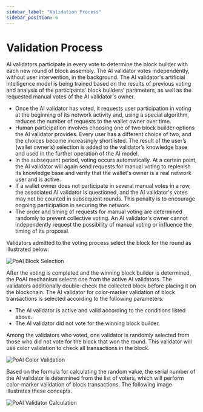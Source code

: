 ```yaml
---
sidebar_label: "Validation Process"
sidebar_position: 6
---
```


# Validation Process

AI validators participate in every vote to determine the block builder with each new round of block assembly. The AI validator votes independently, without user intervention, in the background. The AI validator's artificial intelligence model is being trained based on the results of previous voting and analysis of the participants' block builders' parameters, as well as the requested manual votes of the AI validator's owner.

* Once the AI validator has voted, it requests user participation in voting at the beginning of its network activity and, using a special algorithm, reduces the number of requests to the wallet owner over time.
* Human participation involves choosing one of two block builder options the AI validator provides. Every user has a different choice of two, and the choices become increasingly shortlisted. The result of the userʼs (wallet ownerʼs) selection is added to the validatorʼs knowledge base and used in the further operation of the AI model.
* In the subsequent period, voting occurs automatically. At a certain point, the AI validator will again send requests for manual voting to replenish its knowledge base and verify that the wallet's owner is a real network user and is active.
* If a wallet owner does not participate in several manual votes in a row, the associated AI validator is questioned, and the AI validator's votes may not be counted in subsequent rounds. This penalty is to encourage ongoing participation in securing the network.
* The order and timing of requests for manual voting are determined randomly to prevent collective voting. An AI validator's owner cannot independently request the possibility of manual voting or influence the timing of its proposal.

Validators admitted to the voting process select the block for the round as illustrated below:

<div>
<img src="/img/Screenshot 2024-05-01 at 9.05.29 AM.png" alt="PoAI Block Selection"/>
</div>

After the voting is completed and the winning block builder is determined, the PoAI mechanism selects one from the active AI validators. The validators additionally double-check the collected block before placing it on the blockchain. The AI validator for color-marker validation of block transactions is selected according to the following parameters:

* The AI validator is active and valid according to the conditions listed above.
* The AI validator did not vote for the winning block builder.

Among the validators who voted, one validator is randomly selected from those who did not vote for the block that won the round. This validator will use color validation to check all transactions in the block.

<div>
<img src="/img/Screenshot 2024-05-01 at 9.06.14 AM.png" alt="PoAI Color Validation"/>
</div>

Based on the formula for calculating the random value, the serial number of the AI validator is determined from the list of voters, which will perform color-marker validation of block transactions. The following image illustrates these concepts.

<div>
<img src="/img/Screenshot 2024-05-01 at 9.07.01 AM.png" alt="PoAI Validator Calculation"/>
</div>
